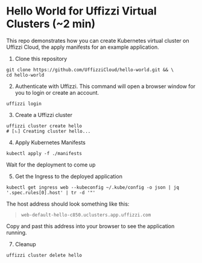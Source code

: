 # Hello World for Uffizzi Virtual Clusters (~2 min)

This repo demonstrates how you can create Kubernetes virtual cluster on Uffizzi Cloud, the apply manifests for an example application.

1. Clone this repository
```
git clone https://github.com/UffizziCloud/hello-world.git && \
cd hello-world
```

2. Authenticate with Uffizzi. This command will open a browser window for you to login or create an account.
```
uffizzi login
```

3. Create a Uffizzi cluster
```
uffizzi cluster create hello
# [⠦] Creating cluster hello...
```

4. Apply Kubernetes Manifests
```
kubectl apply -f ./manifests
```
Wait for the deployment to come up  

5. Get the Ingress to the deployed application  
```
kubectl get ingress web --kubeconfig ~/.kube/config -o json | jq '.spec.rules[0].host' | tr -d '"'
```

The host address should look something like this:  
> `web-default-hello-c850.uclusters.app.uffizzi.com`  

Copy and past this address into your browser to see the application running.

7. Cleanup
```
uffizzi cluster delete hello
```
